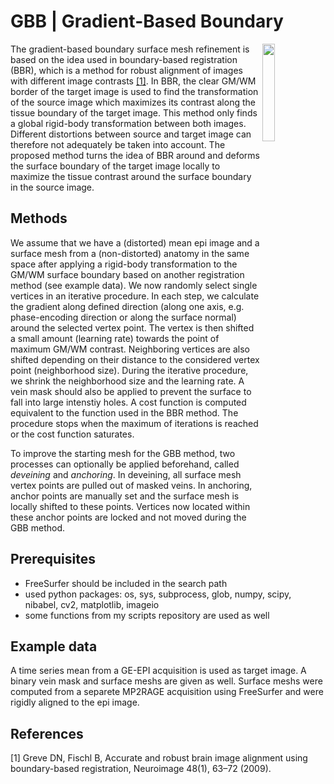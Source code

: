 GBB | Gradient-Based Boundary
===

<img src="https://github.com/haenelt/GBB/gbb_logo.gif" width="20%" heigth="20%" align="right">

The gradient-based boundary surface mesh refinement is based on the idea used in boundary-based registration (BBR), which is a method for robust alignment of images with different image contrasts [[1]](#1). In BBR, the clear GM/WM border of the target image is used to find the transformation of the source image which maximizes its contrast along the tissue boundary of the target image. This method only finds a global rigid-body transformation between both images. Different distortions between source and target image can therefore not adequately be taken into account. The proposed method turns the idea of BBR around and deforms the surface boundary of the target image locally to maximize the tissue contrast around the surface boundary in the source image.

## Methods
We assume that we have a (distorted) mean epi image and a surface mesh from a (non-distorted) anatomy in the same space after applying a rigid-body transformation to the GM/WM surface boundary based on another registration method (see example data). We now randomly select single vertices in an iterative procedure. In each step, we calculate the gradient along defined direction (along one axis, e.g. phase-encoding direction or along the surface normal) around the selected vertex point. The vertex is then shifted a small amount (learning rate) towards the point of maximum GM/WM contrast. Neighboring vertices are also shifted depending on their distance to the considered vertex point (neighborhood size). During the iterative procedure, we shrink the neighborhood size and the learning rate. A vein mask should also be applied to prevent the surface to fall into large intenstiy holes. A cost function is computed equivalent to the function used in the BBR method. The procedure stops when the maximum of iterations is reached or the cost function saturates.

To improve the starting mesh for the GBB method, two processes can optionally be applied beforehand, called *deveining* and *anchoring*. In deveining, all surface mesh vertex points are pulled out of masked veins. In anchoring, anchor points are manually set and the surface mesh is locally shifted to these points. Vertices now located within these anchor points are locked and not moved during the GBB method.

## Prerequisites
- FreeSurfer should be included in the search path
- used python packages: os, sys, subprocess, glob, numpy, scipy, nibabel, cv2, matplotlib, imageio
- some functions from my scripts repository are used as well

## Example data
A time series mean from a GE-EPI acquisition is used as target image. A binary vein mask and surface meshs are given as well. Surface meshs were computed from a separete MP2RAGE acquisition using FreeSurfer and were rigidly aligned to the epi image.

## References
<a id="1">[1]</a> Greve DN, Fischl B, Accurate and robust brain image alignment using boundary-based registration, Neuroimage 48(1), 63&ndash;72 (2009).
